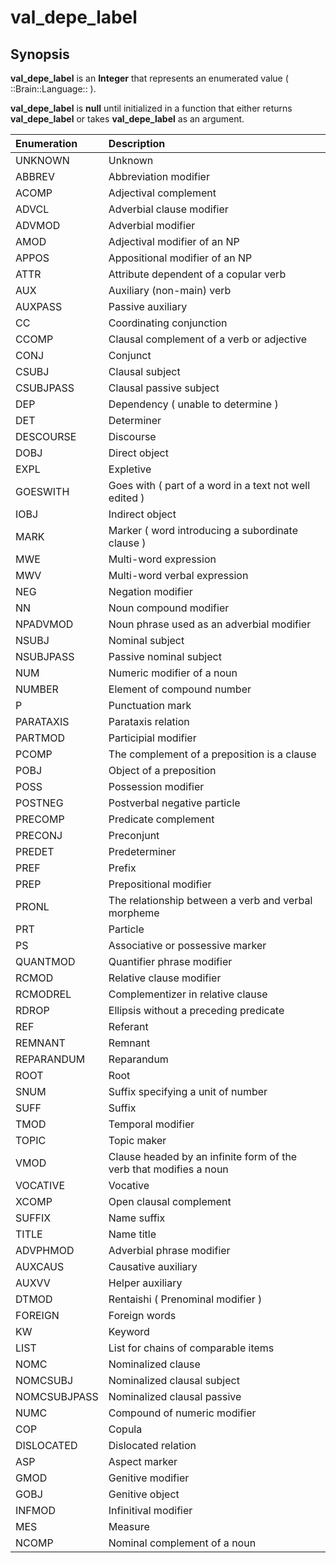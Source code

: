 # val\_depe\_label

## Synopsis

**val\_depe\_label** is an **Integer** that represents an enumerated value \( ::Brain::Language:: \).

**val\_depe\_label** is **null** until initialized in a function that either returns **val\_depe\_label** or takes **val\_depe\_label** as an argument.

| Enumeration | Description |
| :--- | :--- |
| UNKNOWN | Unknown |
| ABBREV | Abbreviation modifier |
| ACOMP | Adjectival complement |
| ADVCL | Adverbial clause modifier |
| ADVMOD | Adverbial modifier |
| AMOD | Adjectival modifier of an NP |
| APPOS | Appositional modifier of an NP |
| ATTR | Attribute dependent of a copular verb |
| AUX | Auxiliary \(non-main\) verb |
| AUXPASS | Passive auxiliary |
| CC | Coordinating conjunction |
| CCOMP | Clausal complement of a verb or adjective |
| CONJ | Conjunct |
| CSUBJ | Clausal subject |
| CSUBJPASS | Clausal passive subject |
| DEP | Dependency \( unable to determine \) |
| DET | Determiner |
| DESCOURSE | Discourse |
| DOBJ | Direct object |
| EXPL | Expletive |
| GOESWITH | Goes with \( part of a word in a text not well edited \) |
| IOBJ | Indirect object |
| MARK | Marker \( word introducing a subordinate clause \) |
| MWE | Multi-word expression |
| MWV | Multi-word verbal expression |
| NEG | Negation modifier |
| NN | Noun compound modifier |
| NPADVMOD | Noun phrase used as an adverbial modifier |
| NSUBJ | Nominal subject |
| NSUBJPASS | Passive nominal subject |
| NUM | Numeric modifier of a noun |
| NUMBER | Element of compound number |
| P | Punctuation mark |
| PARATAXIS | Parataxis relation |
| PARTMOD | Participial modifier |
| PCOMP | The complement of a preposition is a clause |
| POBJ | Object of a preposition |
| POSS | Possession modifier |
| POSTNEG | Postverbal negative particle |
| PRECOMP | Predicate complement |
| PRECONJ | Preconjunt |
| PREDET | Predeterminer |
| PREF | Prefix |
| PREP | Prepositional modifier |
| PRONL | The relationship between a verb and verbal morpheme |
| PRT | Particle |
| PS | Associative or possessive marker |
| QUANTMOD | Quantifier phrase modifier |
| RCMOD | Relative clause modifier |
| RCMODREL | Complementizer in relative clause |
| RDROP | Ellipsis without a preceding predicate |
| REF | Referant |
| REMNANT | Remnant |
| REPARANDUM | Reparandum |
| ROOT | Root |
| SNUM | Suffix specifying a unit of number |
| SUFF | Suffix |
| TMOD | Temporal modifier |
| TOPIC | Topic maker |
| VMOD | Clause headed by an infinite form of the verb that modifies a noun |
| VOCATIVE | Vocative |
| XCOMP | Open clausal complement  |
| SUFFIX | Name suffix |
| TITLE | Name title |
| ADVPHMOD | Adverbial phrase modifier |
| AUXCAUS | Causative auxiliary |
| AUXVV | Helper auxiliary  |
| DTMOD | Rentaishi \( Prenominal modifier \) |
| FOREIGN | Foreign words |
| KW | Keyword |
| LIST | List for chains of comparable items |
| NOMC | Nominalized clause  |
| NOMCSUBJ | Nominalized clausal subject |
| NOMCSUBJPASS | Nominalized clausal passive |
| NUMC | Compound of numeric modifier |
| COP | Copula |
| DISLOCATED | Dislocated relation |
| ASP | Aspect marker |
| GMOD | Genitive modifier |
| GOBJ | Genitive object |
| INFMOD | Infinitival modifier |
| MES | Measure |
| NCOMP | Nominal complement of a noun |

